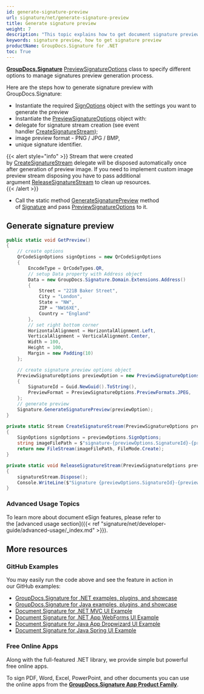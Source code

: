 ```yaml
---
id: generate-signature-preview
url: signature/net/generate-signature-preview
title: Generate signature preview
weight: 7
description: "This topic explains how to get document signature preview in c#"
keywords: signature preview, how to get signature preview
productName: GroupDocs.Signature for .NET 
toc: True
---
```


[**GroupDocs.Signature**](https://products.groupdocs.com/signature/net) [PreviewSignatureOptions](https://reference.groupdocs.com/signature/net/groupdocs.signature.options/previewsignatureoptions) class to specify different options to manage signatures preview generation process.  
  
Here are the steps how to generate signature preview with GroupDocs.Signature:

* Instantiate the required [SignOptions](https://reference.groupdocs.com/signature/net/groupdocs.signature.options/signoptions) object with the settings you want to generate the preview
* Instantiate the [PreviewSignatureOptions](https://reference.groupdocs.com/signature/net/groupdocs.signature.options/previewsignatureoptions) object with:
* delegate for signature stream creation (see event handler [CreateSignatureStream](https://reference.groupdocs.com/signature/net/groupdocs.signature.options/createsignaturestream));
* image preview format - PNG / JPG / BMP,
* unique signature identifier.

{{< alert style="info" >}}
Stream that were created by [CreateSignatureStream](https://reference.groupdocs.com/signature/net/groupdocs.signature.options/createsignaturestream) delegate will be disposed automatically once after generation of preview image. If you need to implement custom image preview stream disposing you have to pass additional argument [ReleaseSignatureStream](https://reference.groupdocs.com/signature/net/groupdocs.signature.options/releasesignaturestream) to clean up resources.  
{{< /alert >}}
* Call the static method [GenerateSignaturePreview](https://reference.groupdocs.com/signature/net/groupdocs.signature/signature/generatesignaturepreview) method of [Signature](https://reference.groupdocs.com/signature/net/groupdocs.signature/signature) and pass [PreviewSignatureOptions](https://reference.groupdocs.com/signature/net/groupdocs.signature.options/previewsignatureoptions) to it.

## Generate signature preview

```csharp
public static void GetPreview()
{
    // create options
    QrCodeSignOptions signOptions = new QrCodeSignOptions
    {
        EncodeType = QrCodeTypes.QR,
        // setup Data property with Address object
        Data = new GroupDocs.Signature.Domain.Extensions.Address()
        {
            Street = "221B Baker Street",
            City = "London",
            State = "NW",
            ZIP = "NW16XE",
            Country = "England"
        },
        // set right bottom corner
        HorizontalAlignment = HorizontalAlignment.Left,
        VerticalAlignment = VerticalAlignment.Center,
        Width = 100,
        Height = 100,
        Margin = new Padding(10)
    };

    // create signature preview options object
    PreviewSignatureOptions previewOption = new PreviewSignatureOptions(signOptions, CreateSignatureStream, ReleaseSignatureStream)
    {
        SignatureId = Guid.NewGuid().ToString(),
        PreviewFormat = PreviewSignatureOptions.PreviewFormats.JPEG,
    };
    // generate preview
    Signature.GenerateSignaturePreview(previewOption);
}

private static Stream CreateSignatureStream(PreviewSignatureOptions previewOptions)
{
    SignOptions signOptions = previewOptions.SignOptions;
    string imageFilePath = $"signature-{previewOptions.SignatureId}-{previewOptions.SignOptions.GetType().Name}.jpg";
    return new FileStream(imageFilePath, FileMode.Create);
}

private static void ReleaseSignatureStream(PreviewSignatureOptions previewOptions, Stream signatureStream)
{
    signatureStream.Dispose();
    Console.WriteLine($"Signature {previewOptions.SignatureId}-{previewOptions.SignOptions.GetType().Name} is ready for preview");
}
```

### Advanced Usage Topics

To learn more about document eSign features, please refer to the [advanced usage section]({{< ref "signature/net/developer-guide/advanced-usage/_index.md" >}}).

## More resources

### GitHub Examples

You may easily run the code above and see the feature in action in our GitHub examples:

* [GroupDocs.Signature for .NET examples, plugins, and showcase](https://github.com/groupdocs-signature/GroupDocs.Signature-for-.NET)
* [GroupDocs.Signature for Java examples, plugins, and showcase](https://github.com/groupdocs-signature/GroupDocs.Signature-for-Java)
* [Document Signature for .NET MVC UI Example](https://github.com/groupdocs-signature/GroupDocs.Signature-for-.NET-MVC)
* [Document Signature for .NET App WebForms UI Example](https://github.com/groupdocs-signature/GroupDocs.Signature-for-.NET-WebForms)
* [Document Signature for Java App Dropwizard UI Example](https://github.com/groupdocs-signature/GroupDocs.Signature-for-Java-Dropwizard)
* [Document Signature for Java Spring UI Example](https://github.com/groupdocs-signature/GroupDocs.Signature-for-Java-Spring)

### Free Online Apps

Along with the full-featured .NET library, we provide simple but powerful free online apps.

To sign PDF, Word, Excel, PowerPoint, and other documents you can use the online apps from the **[GroupDocs.Signature App Product Family](https://products.groupdocs.app/signature/family)**.
